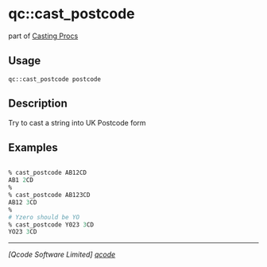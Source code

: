 qc::cast_postcode
=================

part of [Casting Procs](../qc/wiki/CastPage)

Usage
-----
`qc::cast_postcode postcode`

Description
-----------
Try to cast a string into UK Postcode form

Examples
--------
```tcl

% cast_postcode AB12CD
AB1 2CD
%
% cast_postcode AB123CD
AB12 3CD
%
# Yzero should be YO
% cast_postcode Y023 3CD
YO23 3CD


```

----------------------------------
*[Qcode Software Limited] [qcode]*

[qcode]: http://www.qcode.co.uk "Qcode Software"